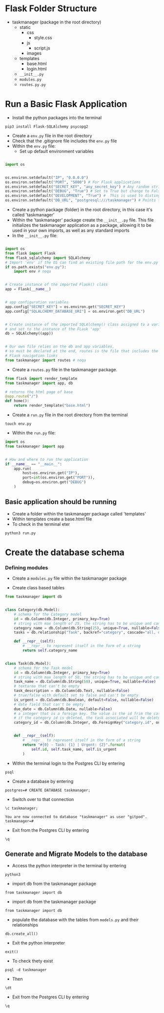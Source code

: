 # Flask Folder Structure

* taskmanager (package in the root directory)
    * static
        * css
            * style.css
        * js
            * script.js
        * images
    * templates
        * base.html
        * login.html
    * ```__init__.py```
    * ```modules.py```
    * ```routes.py.py```

# Run a Basic Flask Application

* Install the python packages into the terminal


```
pip3 install Flask-SQLAlchemy psycopg2
```

* Create a ```env.py``` file in the root directory
* Check that the .gitignore file includes the ```env.py``` file
* Within the ```env.py``` file:
    * Set up default environment variables

```py

import os


os.environ.setdefault("IP", "0.0.0.0") 
os.environ.setdefault("PORT", "5000") # For Flask applications
os.environ.setdefault("SECRET_KEY", "any_secret_key") # Any random string
os.environ.setdefault("DEBUG", "True") # Set to True but change to False before submission of a project
os.environ.setdefault("DEVELOPMENT", "True") #  This is used to distinguish between the local environment and the deployed application
os.environ.setdefault("DB_URL", "postgresql:///taskmanager") # Points to the database, when working locally, use the Postgres environment

``` 

* Create a python package (folder) in the root directory, in this case it's called 'taskmanager'
* Within the 'taskmanager' package create the ```__init__.py``` file. This file initializes the taskmanager application as a package, allowing it to be used
in your own imports, as well as any standard imports
* In the ```__init__.py``` file:

```py

import os
from flask import Flask
from flask_sqlalchemy import SQLAlchemy
# Import 'env' if the OS can find an existing file path for the env.py file
if os.path.exists("env.py"):
    import env # noqa


# Create instance of the imported Flask() class
app = Flask(__name__)


# app configuration variables
app.config["SECRET_KEY"] = os.environ.get("SECRET_KEY")
app.config["SQLALCHEMY_DATABASE_URI"] = os.environ.get("DB_URL")


# Create instance of the imported SQLAlchemy() class assigned to a variable 
# and set to the instance of the FLask 'app'
db = SQLAlchemy((app))


# Our own file relies on the db and app variables,
# so must be declared at the end, routes is the file that includes the
# Flask navigation links 
from taskmanager import routes # noqa
``` 


* Create a ```routes.py``` file in the taskmanager package.

```py
from flask import render_template
from taskmanager import app, db

# returns the html page of base
@app.route("/")
def home():
    return render_template("base.html")

```


* Create a ```run.py``` file in the root directory from the terminal
```
touch env.py
```
* Within the ```run.py``` file:

```py
import os
from taskmanager import app


# How and where to run the application
if __name__ == "__main__":
    app.run(
        host=os.environ.get("IP"),
        port=int(os.environ.get("PORT")),
        debug=os.environ.get("DEBUG")
    )

```

## Basic application should be running

* Create a folder within the taskmanager package called 'templates'
* Within templates create a base.html file
* To check in the terminal eter 

```
python3 run.py
```


# Create the database schema
### Defining modules

* Create a ```modules.py``` file within the taskmanager package

* Create class based tables
```py
from taskmanager import db


class Category(db.Model):
    # schema for the Category model
    id = db.Column(db.Integer, primary_key=True)
    # string with max length of 25, the string has to be unique and can't be empty
    category_name = db.Column(db.String(25), unique=True, nullable=False)
    tasks = db.relationship("Task", backref="category", cascade="all, delete", lazy=True)

    def __repr__(self):
        # __repr__ to represent itself in the form of a string
        return self.category_name


class Task(db.Model):
    # schema for the Task model
    id = db.Column(db.Integer, primary_key=True)
    # string with max length of 50, the string has to be unique and can't be empty
    task_name = db.Column(db.String(50), unique=True, nullable=False)
    # textarea that can't be empty
    task_description = db.Column(db.Text, nullable=False)
    # true/false with default set to false and can't be empty
    is_urgent = db.Column(db.Boolean, default=False, nullable=False)
    # date field that can't be empty
    due_date = db.Column(db.Date, nullable=False)
    # a integer that is a foreign key. The value is the id frim the category table
    # if the category id is deleted, the task associated will be deleted
    category_id = db.Column(db.Integer, db.ForeignKey("category.id", ondelete="CASCADE"), nullable=False)


    def __repr__(self):
        # __repr__ to represent itself in the form of a string
        return "#{0} - Task: {1} | Urgent: {2}".format(
            self.id, self.task_name, self.is_urgent
        )
```


* Within the terminal login to the Postgres CLI by entering
```
psql
```

* Create a database by entering
```
postgres=# CREATE DATABASE taskmanager;
```

* Switch over to that connection 
```
\c taskmanager;

You are now connected to database "taskmanager" as user "gitpod".
taskmanager=# 
```
* Exit from the Postgres CLI by entering
```
\q
```


## Generate and Migrate Models to the database

* Access the python interpreter in the terminal by entering
```
python3
```

* import db from the taskmanager package

```
from taskmanager import db
```

* import db from the taskmanager package

```
from taskmanager import db
```

* populate the database with the tables from ```models.py``` and their relationships
```
db.create_all()
```

* Exit the python interpreter
```
exit()
```

* To check thety exist
```
psql -d taskmanager
```

* Then 
```
\dt
```

* Exit from the Postgres CLI by entering
```
\q
```